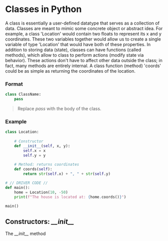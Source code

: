 # Classes in Python
A class is essentially a user-defined datatype that serves as a collection of data. 
Classes are meant to mimic some concrete object or abstract idea. For example, a class 'Location' would contain two floats to represent its x and y coordinates.
These two variables together would allow us to create a single variable of type 'Location' that would have both of these properties. In addition to storing data (state), 
classes can have functions (called methods), which allow to class to perform actions (modify state via behavior). These actions don't have to affect other data outside 
the class; in fact, many methods are entirely internal. A class function (method) 'coords' could be as simple as returning the coordinates of the location.

### Format
```Python
class ClassName:
    pass
```
> Replace _pass_ with the body of the class.

### Example
```Python
class Location:
    
    # Constructor
    def __init__(self, x, y):
        self.x = x
        self.y = y
    
    # Method: returns coordinates
    def coords(self):
        return str(self.x) + ", " + str(self.y)

# // DRIVER CODE //
def main():
    home = Location(10, -50)
    print(f"The house is located at: {home.coords()}")

main()
```

## Constructors: _\_\_init\_\__
The  _\_\_init\_\__ method
